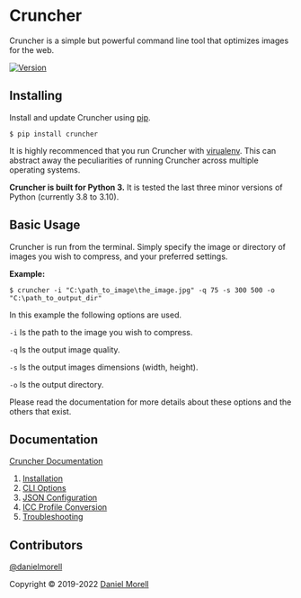 # Cruncher

Cruncher is a simple but powerful command line tool that optimizes images for the web.

[![Version](https://flat.badgen.net/badge/PyPI/v0.4.0)](https://pypi.org/project/cruncher/)

## Installing

Install and update Cruncher using [pip](https://pip.pypa.io/en/stable/quickstart/).

```commandline
$ pip install cruncher
```

It is highly recommenced that you run Cruncher with [virualenv](https://virtualenv.pypa.io/en/latest/). This can abstract away the peculiarities of running Cruncher across multiple operating systems.

**Cruncher is built for Python 3.** It is tested the last three minor versions of Python (currently 3.8 to 3.10).

## Basic Usage

Cruncher is run from the terminal. Simply specify the image or directory of images you wish to compress, and your preferred settings.

**Example:**
```commandline
$ cruncher -i "C:\path_to_image\the_image.jpg" -q 75 -s 300 500 -o "C:\path_to_output_dir"
```

In this example the following options are used.

`-i` Is the path to the image you wish to compress.

`-q` Is the output image quality.

`-s` Is the output images dimensions (width, height).

`-o` Is the output directory.

Please read the documentation for more details about these options and the others that exist.

## Documentation

[Cruncher Documentation](https://www.danielmorell.com/tools/cruncher/documentation)

1. [Installation](https://www.danielmorell.com/tools/cruncher/documentation/installation)
1. [CLI Options](https://www.danielmorell.com/tools/cruncher/documentation/cli-options)
1. [JSON Configuration](https://www.danielmorell.com/tools/cruncher/documentation/json-configuration)
1. [ICC Profile Conversion](https://www.danielmorell.com/tools/cruncher/documentation/icc-profile-conversion)
1. [Troubleshooting](https://www.danielmorell.com/tools/cruncher/documentation/troubleshooting)

## Contributors

[@danielmorell](https://github.com/danielmorell)

Copyright © 2019-2022 [Daniel Morell](https://www.danielmorell.com/)